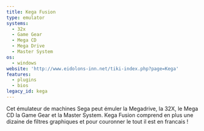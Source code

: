 ```yaml
---
title: Kega Fusion
type: emulator
systems:
  - 32x
  - Game Gear
  - Mega CD
  - Mega Drive
  - Master System
os:
  - windows
website: 'http://www.eidolons-inn.net/tiki-index.php?page=Kega'
features:
  - plugins
  - bios
legacy_id: kega
---
```

Cet émulateur de machines Sega peut émuler la Megadrive, la 32X, le Mega CD la Game Gear et la Master System. Kega Fusion comprend en plus une dizaine de filtres graphiques et pour couronner le tout il est en francais !
